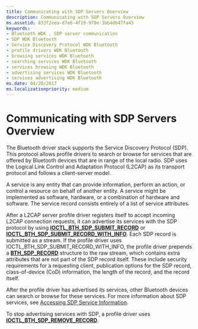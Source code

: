 ```yaml
---
title: Communicating with SDP Servers Overview
description: Communicating with SDP Servers Overview
ms.assetid: 833f2eea-d7e6-4f19-979e-3bb4db47fa43
keywords:
- Bluetooth WDK , SDP server communication
- SDP WDK Bluetooth
- Service Discovery Protocol WDK Bluetooth
- profile drivers WDK Bluetooth
- browsing services WDK Bluetooth
- searching services WDK Bluetooth
- services browsing WDK Bluetooth
- advertising services WDK Bluetooth
- services advertising WDK Bluetooth
ms.date: 04/20/2017
ms.localizationpriority: medium
---
```


# Communicating with SDP Servers Overview


The Bluetooth driver stack supports the Service Discovery Protocol (SDP). This protocol allows profile drivers to search or browse for services that are offered by Bluetooth devices that are in range of the local radio. SDP uses the Logical Link Control and Adaptation Protocol (L2CAP) as its transport protocol and follows a client-server model.

A service is any entity that can provide information, perform an action, or control a resource on behalf of another entity. A service might be implemented as software, hardware, or a combination of hardware and software. The service record consists entirely of a list of service attributes.

After a L2CAP server profile driver registers itself to accept incoming L2CAP connection requests, it can advertise its services with the SDP protocol by using [**IOCTL\_BTH\_SDP\_SUBMIT\_RECORD**](https://docs.microsoft.com/windows-hardware/drivers/ddi/content/bthioctl/ni-bthioctl-ioctl_bth_sdp_submit_record) or [**IOCTL\_BTH\_SDP\_SUBMIT\_RECORD\_WITH\_INFO**](https://docs.microsoft.com/windows-hardware/drivers/ddi/content/bthioctl/ni-bthioctl-ioctl_bth_sdp_submit_record_with_info). Each SDP record is submitted as a stream. If the profile driver uses IOCTL\_BTH\_SDP\_SUBMIT\_RECORD\_WITH\_INFO, the profile driver prepends a [**BTH\_SDP\_RECORD**](https://docs.microsoft.com/windows-hardware/drivers/ddi/content/bthioctl/ns-bthioctl-_bth_sdp_record) structure to the raw stream, which contains extra attributes that are not part of the SDP record itself. These include security requirements for a requesting client, publication options for the SDP record, class-of-device (CoD) information, the length of the record, and the record itself.

After the profile driver has advertised its services, other Bluetooth devices can search or browse for these services. For more information about SDP services, see [Accessing SDP Service Information](accessing-sdp-service-information.md).

To stop advertising services with SDP, a profile driver uses [**IOCTL\_BTH\_SDP\_REMOVE\_RECORD**](https://docs.microsoft.com/windows-hardware/drivers/ddi/content/bthioctl/ni-bthioctl-ioctl_bth_sdp_remove_record).

 

 





